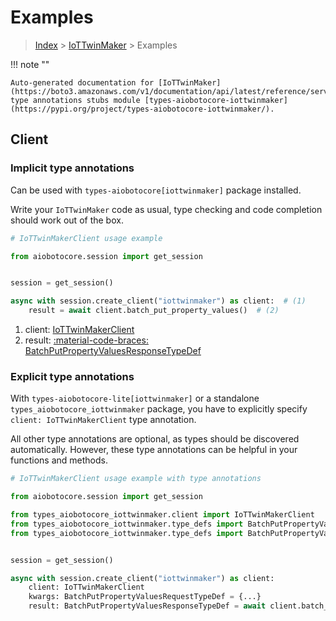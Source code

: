 # Examples

> [Index](../README.md) > [IoTTwinMaker](./README.md) > Examples

!!! note ""

    Auto-generated documentation for [IoTTwinMaker](https://boto3.amazonaws.com/v1/documentation/api/latest/reference/services/iottwinmaker.html#iottwinmaker)
    type annotations stubs module [types-aiobotocore-iottwinmaker](https://pypi.org/project/types-aiobotocore-iottwinmaker/).

## Client

### Implicit type annotations

Can be used with `types-aiobotocore[iottwinmaker]` package installed.

Write your `IoTTwinMaker` code as usual,
type checking and code completion should work out of the box.



```python
# IoTTwinMakerClient usage example

from aiobotocore.session import get_session


session = get_session()

async with session.create_client("iottwinmaker") as client:  # (1)
    result = await client.batch_put_property_values()  # (2)
```

1. client: [IoTTwinMakerClient](./client.md)
2. result: [:material-code-braces: BatchPutPropertyValuesResponseTypeDef](./type_defs.md#batchputpropertyvaluesresponsetypedef) 






### Explicit type annotations

With `types-aiobotocore-lite[iottwinmaker]`
or a standalone `types_aiobotocore_iottwinmaker` package, you have to explicitly specify
`client: IoTTwinMakerClient` type annotation.

All other type annotations are optional, as types should be discovered automatically.
However, these type annotations can be helpful in your functions and methods.


```python
# IoTTwinMakerClient usage example with type annotations

from aiobotocore.session import get_session

from types_aiobotocore_iottwinmaker.client import IoTTwinMakerClient
from types_aiobotocore_iottwinmaker.type_defs import BatchPutPropertyValuesResponseTypeDef
from types_aiobotocore_iottwinmaker.type_defs import BatchPutPropertyValuesRequestTypeDef


session = get_session()

async with session.create_client("iottwinmaker") as client:
    client: IoTTwinMakerClient
    kwargs: BatchPutPropertyValuesRequestTypeDef = {...}
    result: BatchPutPropertyValuesResponseTypeDef = await client.batch_put_property_values(**kwargs)
```




